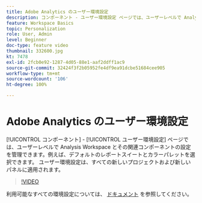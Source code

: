 ```yaml
---
title: Adobe Analytics のユーザー環境設定
description: コンポーネント - ユーザー環境設定 ページでは、ユーザーレベルで Analysis Workspace とその関連コンポーネントの設定を管理できます。例えば、デフォルトのレポートスイートとカラーパレットを選択できます。 ユーザー環境設定は、すべての新しいプロジェクトおよび新しいパネルに適用されます。
feature: Workspace Basics
topic: Personalization
role: User, Admin
level: Beginner
doc-type: feature video
thumbnail: 332600.jpg
kt: 7478
exl-id: 2fcb0e92-1287-4d05-88e1-aaf2ddff1ac9
source-git-commit: 32424f3f2b05952fe4df9ea91dcbe51684cee905
workflow-type: tm+mt
source-wordcount: '106'
ht-degree: 100%

---
```


# Adobe Analytics のユーザー環境設定

[!UICONTROL コンポーネント] - [!UICONTROL ユーザー環境設定] ページでは、ユーザーレベルで Analysis Workspace とその関連コンポーネントの設定を管理できます。例えば、デフォルトのレポートスイートとカラーパレットを選択できます。 ユーザー環境設定は、すべての新しいプロジェクトおよび新しいパネルに適用されます。

>[!VIDEO](https://video.tv.adobe.com/v/332600/?quality=12&learn=on)

利用可能なすべての環境設定については、 [ドキュメント](https://experienceleague.adobe.com/docs/analytics/analyze/analysis-workspace/user-preferences.html?lang=ja) を参照してください。
